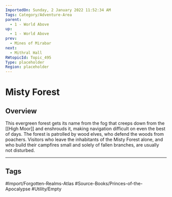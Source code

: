 ```yaml
---
ImportedOn: Sunday, 2 January 2022 11:52:34 AM
Tags: Category/Adventure-Area
parent:
  - 1 - World Above
up:
  - 1 - World Above
prev:
  - Mines of Mirabar
next:
  - Mithral Hall
RWtopicId: Topic_495
Type: placeholder
Region: placeholder
---
```

# Misty Forest
## Overview
This evergreen forest gets its name from the fog that creeps down from the [[High Moor]] and enshrouds it, making navigation difficult on even the best of days. The forest is patrolled by wood elves, who defend the woods from poachers. Visitors who leave the inhabitants of the Misty Forest alone, and who build their campfires small and solely of fallen branches, are usually not disturbed.


---
## Tags
#Import/Forgotten-Realms-Atlas #Source-Books/Princes-of-the-Apocalypse #Utility/Empty

